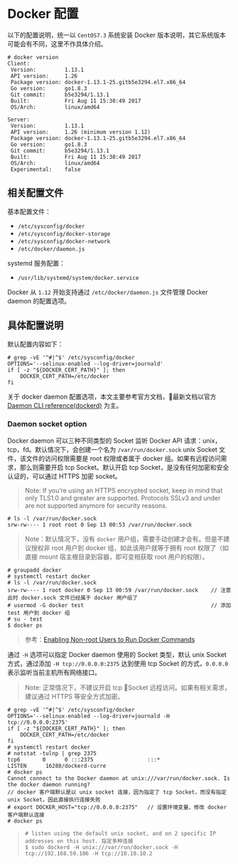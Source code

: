 # Docker 配置

以下的配置说明，统一以 `CentOS7.3` 系统安装 Docker 版本说明，其它系统版本可能会有不同，这里不作具体介绍。

```
# docker version
Client:
 Version:         1.13.1
 API version:     1.26
 Package version: docker-1.13.1-25.gitb5e3294.el7.x86_64
 Go version:      go1.8.3
 Git commit:      b5e3294/1.13.1
 Built:           Fri Aug 11 15:30:49 2017
 OS/Arch:         linux/amd64

Server:
 Version:         1.13.1
 API version:     1.26 (minimum version 1.12)
 Package version: docker-1.13.1-25.gitb5e3294.el7.x86_64
 Go version:      go1.8.3
 Git commit:      b5e3294/1.13.1
 Built:           Fri Aug 11 15:30:49 2017
 OS/Arch:         linux/amd64
 Experimental:    false
```

## 相关配置文件

基本配置文件：

* `/etc/sysconfig/docker`
* `/etc/sysconfig/docker-storage`
* `/etc/sysconfig/docker-network`
* `/etc/docker/daemon.js`

systemd 服务配置：

* `/usr/lib/systemd/system/docker.service`

Docker 从 `1.12` 开始支持通过 `/etc/docker/daemon.js` 文件管理 Docker daemon 的配置选项。

## 具体配置说明

默认配置内容如下：

```
# grep -vE '^#|^$' /etc/sysconfig/docker
OPTIONS='--selinux-enabled --log-driver=journald'
if [ -z "${DOCKER_CERT_PATH}" ]; then
    DOCKER_CERT_PATH=/etc/docker
fi
```

关于 docker daemon 配置选项，本文主要参考官方文档，最新文档以官方 [Daemon CLI reference(dockerd)](https://docs.docker.com/engine/reference/commandline/dockerd/) 为主。

### Daemon socket option

Docker daemon 可以三种不同类型的 Socket 监听 Docker API 请求：unix，tcp，fd。默认情况下，会创建一个名为 `/var/run/docker.sock` unix Socket 文件，该文件的访问权限需要是 root 权限或者属于 docker 组。如果有远程访问需求，那么则需要开启 tcp Socket。默认开启 tcp Socket，是没有任何加密和安全认证的，可以通过 HTTPS 加密 socket。

> Note: If you’re using an HTTPS encrypted socket, keep in mind that only TLS1.0 and greater are supported. Protocols SSLv3 and under are not supported anymore for security reasons.

```
# ls -l /var/run/docker.sock
srw-rw---- 1 root root 0 Sep 13 00:53 /var/run/docker.sock
```

> Note：默认情况下，没有 `docker` 用户组，需要手动创建才会有。但是不建议授权非 root 用户到 docker 组，如此该用户就等于拥有 root 权限了（如直接 mount 宿主根目录到容器，即可变相获取 root 用户的权限）。

```
# groupadd docker
# systemctl restart docker
# ls -l /var/run/docker.sock
srw-rw---- 1 root docker 0 Sep 13 00:59 /var/run/docker.sock    // 注意此时 docker.sock 文件已经属于 docker 用户组了
# usermod -G docker test                                        // 添加 test 用户到 docker 组
# su - test
$ docker ps
```

> 参考：[Enabling Non-root Users to Run Docker Commands](https://docs.oracle.com/cd/E37670_01/E75728/html/section_rdz_hmw_2q.html)

通过 `-H` 选项可以指定 Docker daemon 使用的 Socket 类型，默认 unix Socket 方式，通过添加 `-H tcp://0.0.0.0:2375`  达到使用 tcp Socket 的方式，`0.0.0.0` 表示监听当前主机所有网络接口。

> Note: 正常情况下，不建议开启 tcp Socket 远程访问。如果有相关需求，建议通过 HTTPS 等安全方式加密。

```
# grep -vE '^#|^$' /etc/sysconfig/docker
OPTIONS='--selinux-enabled --log-driver=journald -H tcp://0.0.0.0:2375'
if [ -z "${DOCKER_CERT_PATH}" ]; then
    DOCKER_CERT_PATH=/etc/docker
fi
# systemctl restart docker
# netstat -tulnp | grep 2375
tcp6       0      0 :::2375                 :::*                    LISTEN      16288/dockerd-curre
# docker ps
Cannot connect to the Docker daemon at unix:///var/run/docker.sock. Is the docker daemon running?
// docker 客户端默认是以 unix socket 连接，因为指定了 tcp Socket，而没有指定 unix Socket，因此直接执行连接失败
# export DOCKER_HOST="tcp://0.0.0.0:2375"   // 设置环境变量，修改 docker 客户端默认连接
# docker ps
```

> ```
> # listen using the default unix socket, and on 2 specific IP addresses on this host. 指定多种连接
> $ sudo dockerd -H unix:///var/run/docker.sock -H tcp://192.168.59.106 -H tcp://10.10.10.2
> ```
